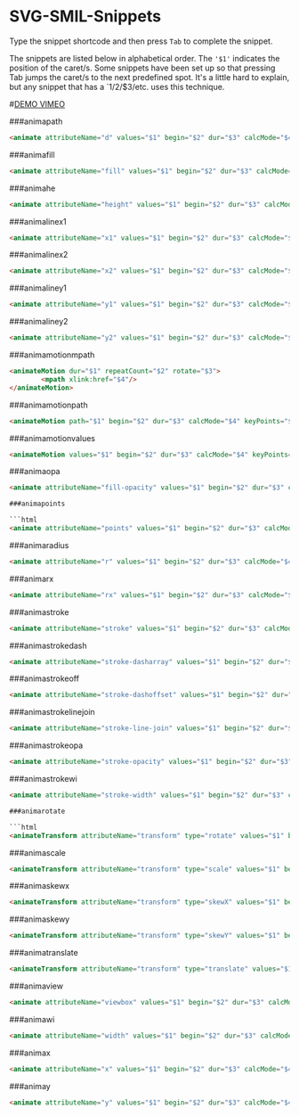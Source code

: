 SVG-SMIL-Snippets
============

Type the snippet shortcode and then press `Tab` to complete the snippet.

The snippets are listed below in alphabetical order. The `'$1'` indicates the position of the caret/s. Some snippets have been set up so that pressing Tab jumps the caret/s to the next predefined spot. It's a little hard to explain, but any snippet that has a `$1/$2/$3/etc. uses this technique.

#[DEMO VIMEO](https://vimeo.com/105240549)

###animapath

```html
<animate attributeName="d" values="$1" begin="$2" dur="$3" calcMode="$4" keyTimes="$5" fill="$6"/>
```

###animafill

```html
<animate attributeName="fill" values="$1" begin="$2" dur="$3" calcMode="$4" keyTimes="$5" fill="$6"/>
```

###animahe

```html
<animate attributeName="height" values="$1" begin="$2" dur="$3" calcMode="$4" keyTimes="$5" fill="$6"/>
```

###animalinex1

```html
<animate attributeName="x1" values="$1" begin="$2" dur="$3" calcMode="$4" keyTimes="$5" fill="$6"/>
```

###animalinex2

```html
<animate attributeName="x2" values="$1" begin="$2" dur="$3" calcMode="$4" keyTimes="$5" fill="$6"/>
```

###animaliney1

```html
<animate attributeName="y1" values="$1" begin="$2" dur="$3" calcMode="$4" keyTimes="$5" fill="$6"/>
```

###animaliney2

```html
<animate attributeName="y2" values="$1" begin="$2" dur="$3" calcMode="$4" keyTimes="$5" fill="$6"/>
```

###animamotionmpath

```html
<animateMotion dur="$1" repeatCount="$2" rotate="$3">
        <mpath xlink:href="$4"/>
</animateMotion>
```

###animamotionpath

```html
<animateMotion path="$1" begin="$2" dur="$3" calcMode="$4" keyPoints="$5" rotate="$6" fill="$7"/>
```

###animamotionvalues

```html
<animateMotion values="$1" begin="$2" dur="$3" calcMode="$4" keyPoints="$5" rotate="$6" fill="$7"/>
```

###animaopa

```html
<animate attributeName="fill-opacity" values="$1" begin="$2" dur="$3" calcMode="$4" keyTimes="$5" fill="$6"/>```

###animapoints

```html
<animate attributeName="points" values="$1" begin="$2" dur="$3" calcMode="$4" keyTimes="$5" fill="$6"/>
```

###animaradius

```html
<animate attributeName="r" values="$1" begin="$2" dur="$3" calcMode="$4" keyTimes="$5" fill="$6"/>
```

###animarx

```html
<animate attributeName="rx" values="$1" begin="$2" dur="$3" calcMode="$4" keyTimes="$5" fill="$6"/>
```

###animastroke

```html
<animate attributeName="stroke" values="$1" begin="$2" dur="$3" calcMode="$4" keyTimes="$5" fill="$6"/>
```

###animastrokedash

```html
<animate attributeName="stroke-dasharray" values="$1" begin="$2" dur="$3" calcMode="$4" keyTimes="$5" fill="$6"/>
```

###animastrokeoff

```html
<animate attributeName="stroke-dashoffset" values="$1" begin="$2" dur="$3" calcMode="$4" keyTimes="$5" fill="$6"/>
```

###animastrokelinejoin

```html
<animate attributeName="stroke-line-join" values="$1" begin="$2" dur="$3" calcMode="$4" keyTimes="$5" fill="$6"/>
```

###animastrokeopa

```html
<animate attributeName="stroke-opacity" values="$1" begin="$2" dur="$3" calcMode="$4" keyTimes="$5" fill="$6"/>
```

###animastrokewi

```html
<animate attributeName="stroke-width" values="$1" begin="$2" dur="$3" calcMode="$4" keyTimes="$5" fill="$6"/>```

###animarotate

```html
<animateTransform attributeName="transform" type="rotate" values="$1" begin="$2" dur="$3" calcMode="$4" keyTimes="$5" fill="$6"/>
```

###animascale

```html
<animateTransform attributeName="transform" type="scale" values="$1" begin="$2" dur="$3" calcMode="$4" keyTimes="$5" fill="$6"/>
```

###animaskewx

```html
<animateTransform attributeName="transform" type="skewX" values="$1" begin="$2" dur="$3" calcMode="$4" keyTimes="$5" fill="$6"/>
```

###animaskewy

```html
<animateTransform attributeName="transform" type="skewY" values="$1" begin="$2" dur="$3" calcMode="$4" keyTimes="$5" fill="$6"/>
```

###animatranslate

```html
<animateTransform attributeName="transform" type="translate" values="$1" begin="$2" dur="$3" calcMode="$4" keyTimes="$5" fill="$6"/>
```

###animaview

```html
<animate attributeName="viewbox" values="$1" begin="$2" dur="$3" calcMode="$4" keyTimes="$5" fill="$6"/>
```

###animawi

```html
<animate attributeName="width" values="$1" begin="$2" dur="$3" calcMode="$4" keyTimes="$5" fill="$6"/>
```

###animax

```html
<animate attributeName="x" values="$1" begin="$2" dur="$3" calcMode="$4" keyTimes="$5" fill="$6"/>
```

###animay

```html
<animate attributeName="y" values="$1" begin="$2" dur="$3" calcMode="$4" keyTimes="$5" fill="$6"/>
```